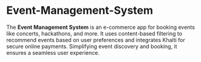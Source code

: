 # Event-Management-System
The **Event Management System** is an e-commerce app for booking events like concerts, hackathons, and more. It uses content-based filtering to recommend events based on user preferences and integrates Khalti for secure online payments. Simplifying event discovery and booking, it ensures a seamless user experience.

